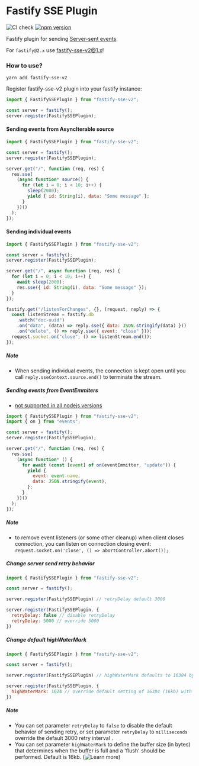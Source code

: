 # Fastify SSE Plugin

![CI check](https://github.com/NodeFactoryIo/fastify-sse-v2/workflows/CI%20check/badge.svg?branch=master)
[![npm version](https://badge.fury.io/js/fastify-sse-v2.svg)](https://badge.fury.io/js/fastify-sse-v2)

Fastify plugin for sending [Server-sent events](https://en.wikipedia.org/wiki/Server-sent_events).

For `fastify@2.x` use [fastify-sse-v2@1.x](https://github.com/NodeFactoryIo/fastify-sse-v2/tree/1.x)!

### How to use?

```terminal
yarn add fastify-sse-v2
```

Register fastify-sse-v2 plugin into your fastify instance:

```javascript
import { FastifySSEPlugin } from "fastify-sse-v2";

const server = fastify();
server.register(FastifySSEPlugin);
```

#### Sending events from AsyncIterable source

```javascript
import { FastifySSEPlugin } from "fastify-sse-v2";

const server = fastify();
server.register(FastifySSEPlugin);

server.get("/", function (req, res) {
  res.sse(
    (async function* source() {
      for (let i = 0; i < 10; i++) {
        sleep(2000);
        yield { id: String(i), data: "Some message" };
      }
    })()
  );
});
```

#### Sending individual events

```javascript
import { FastifySSEPlugin } from "fastify-sse-v2";

const server = fastify();
server.register(FastifySSEPlugin);

server.get("/", async function (req, res) {
  for (let i = 0; i < 10; i++) {
    await sleep(2000);
    res.sse({ id: String(i), data: "Some message" });
  }
});

fastify.get("/listenForChanges", {}, (request, reply) => {
  const listenStream = fastify.db
    .watch("doc-uuid")
    .on("data", (data) => reply.sse({ data: JSON.stringify(data) }))
    .on("delete", () => reply.sse({ event: "close" }));
  request.socket.on("close", () => listenStream.end());
});
```

##### Note

- When sending individual events, the connection is kept open until you call `reply.sseContext.source.end()` to terminate the stream.

##### Sending events from EventEmmiters

- [not supported in all nodejs versions](https://nodejs.org/api/events.html#events_events_on_emitter_eventname_options)

```javascript
import { FastifySSEPlugin } from "fastify-sse-v2";
import { on } from "events";

const server = fastify();
server.register(FastifySSEPlugin);

server.get("/", function (req, res) {
  res.sse(
    (async function* () {
      for await (const [event] of on(eventEmmitter, "update")) {
        yield {
          event: event.name,
          data: JSON.stringify(event),
        };
      }
    })()
  );
});
```

##### Note

- to remove event listeners (or some other cleanup) when client closes connection,
  you can listen on connection closing event: `request.socket.on('close', () => abortController.abort());
`

##### Change server send retry behavior

```javascript
import { FastifySSEPlugin } from "fastify-sse-v2";

const server = fastify();

server.register(FastifySSEPlugin) // retryDelay default 3000

server.register(FastifySSEPlugin, {
  retryDelay: false // disable retryDelay
  retryDelay: 5000 // override 5000
})
```

##### Change default highWaterMark

```javascript
import { FastifySSEPlugin } from "fastify-sse-v2";

const server = fastify();

server.register(FastifySSEPlugin) // highWaterMark defaults to 16384 bytes (16kb)

server.register(FastifySSEPlugin, {
  highWaterMark: 1024 // override default setting of 16384 (16kb) with 1024 (1kb)
})
```

##### Note

- You can set parameter `retryDelay` to `false` to disable the default behavior of sending retry, or set parameter `retryDelay` to `milliseconds` override the default 3000 retry interval .
- You can set parameter `highWaterMark` to define the buffer size (in bytes) that determines when the buffer is full and a 'flush' should be performed. Default is 16kb. (![Learn more](https://nodejs.org/en/learn/modules/backpressuring-in-streams#how-does-backpressure-resolve-these-issues))